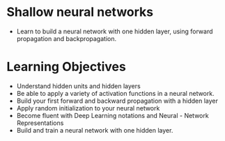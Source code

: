 # Shallow neural networks
- Learn to build a neural network with one hidden layer, using forward propagation and backpropagation.
# Learning Objectives
- Understand hidden units and hidden layers
- Be able to apply a variety of activation functions in a neural network.
- Build your first forward and backward propagation with a hidden layer
- Apply random initialization to your neural network
- Become fluent with Deep Learning notations and Neural - Network Representations
- Build and train a neural network with one hidden layer.
